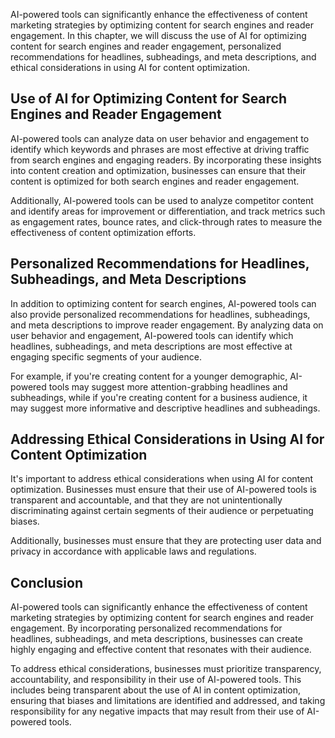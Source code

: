 

AI-powered tools can significantly enhance the effectiveness of content marketing strategies by optimizing content for search engines and reader engagement. In this chapter, we will discuss the use of AI for optimizing content for search engines and reader engagement, personalized recommendations for headlines, subheadings, and meta descriptions, and ethical considerations in using AI for content optimization.

Use of AI for Optimizing Content for Search Engines and Reader Engagement
-------------------------------------------------------------------------

AI-powered tools can analyze data on user behavior and engagement to identify which keywords and phrases are most effective at driving traffic from search engines and engaging readers. By incorporating these insights into content creation and optimization, businesses can ensure that their content is optimized for both search engines and reader engagement.

Additionally, AI-powered tools can be used to analyze competitor content and identify areas for improvement or differentiation, and track metrics such as engagement rates, bounce rates, and click-through rates to measure the effectiveness of content optimization efforts.

Personalized Recommendations for Headlines, Subheadings, and Meta Descriptions
------------------------------------------------------------------------------

In addition to optimizing content for search engines, AI-powered tools can also provide personalized recommendations for headlines, subheadings, and meta descriptions to improve reader engagement. By analyzing data on user behavior and engagement, AI-powered tools can identify which headlines, subheadings, and meta descriptions are most effective at engaging specific segments of your audience.

For example, if you're creating content for a younger demographic, AI-powered tools may suggest more attention-grabbing headlines and subheadings, while if you're creating content for a business audience, it may suggest more informative and descriptive headlines and subheadings.

Addressing Ethical Considerations in Using AI for Content Optimization
----------------------------------------------------------------------

It's important to address ethical considerations when using AI for content optimization. Businesses must ensure that their use of AI-powered tools is transparent and accountable, and that they are not unintentionally discriminating against certain segments of their audience or perpetuating biases.

Additionally, businesses must ensure that they are protecting user data and privacy in accordance with applicable laws and regulations.

Conclusion
----------

AI-powered tools can significantly enhance the effectiveness of content marketing strategies by optimizing content for search engines and reader engagement. By incorporating personalized recommendations for headlines, subheadings, and meta descriptions, businesses can create highly engaging and effective content that resonates with their audience.

To address ethical considerations, businesses must prioritize transparency, accountability, and responsibility in their use of AI-powered tools. This includes being transparent about the use of AI in content optimization, ensuring that biases and limitations are identified and addressed, and taking responsibility for any negative impacts that may result from their use of AI-powered tools.
